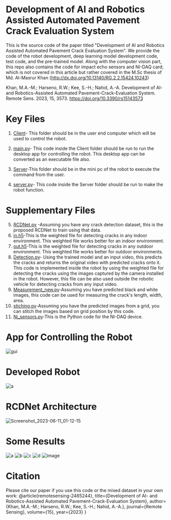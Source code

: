 # Development of AI and Robotics Assisted Automated Pavement Crack Evaluation System

This is the source code of the paper titled "Development of AI and Robotics Assisted Automated Pavement Crack Evaluation System". We provide the code of the robot development, deep learning model development code, test code, and the pre-trained model. Along with the computer vision part, this repo also contains the code for impact echo sensors and NI-DAQ card; which is not covered in this article but rather covered in the M.Sc thesis of Md. Al-Masrur Khan (http://dx.doi.org/10.13140/RG.2.2.15424.10243)

Khan, M.A.-M.; Harseno, R.W.; Kee, S.-H.; Nahid, A.-A. Development of AI- and Robotics-Assisted Automated Pavement-Crack-Evaluation System. Remote Sens. 2023, 15, 3573. https://doi.org/10.3390/rs15143573

# Key Files
1. [Client](https://github.com/Masrur02/AMSEL_robot/tree/version_14.12.2021/Client)- This folder should be in the user end computer which will be used to control the robot.
2. [main.py](https://github.com/Masrur02/AMSEL_robot/blob/version_14.12.2021/Client/main.py)- This code inside the Client folder should be run to run the desktop app for controlling the robot. This desktop app can be converted as an executable file also.

3. [Server](https://github.com/Masrur02/AMSEL_robot/tree/version_14.12.2021/Server)-This folder should be in the mini pc of the robot to execute the command from the user.
4. [server.py](https://github.com/Masrur02/AMSEL_robot/blob/version_14.12.2021/Server/server.py)- This code inside the Server folder should be run to make the robot function.
# Supplementary Files
5. [RCDNet.py](https://github.com/Masrur02/AMSEL_robot/blob/version_14.12.2021/RCDNet.ipynb) -Assuming you have any crack detection dataset, this is the proposed RCDNet to train using that data.
6. [in.h5](https://github.com/Masrur02/AMSEL_robot/blob/version_14.12.2021/Server/in.h5)-This is the weighted file for detecting cracks in any indoor environment. This weighted file works better for an indoor environment.
7. [out.h5](https://github.com/Masrur02/AMSEL_robot/blob/version_14.12.2021/Server/out.h5)-This is the weighted file for detecting cracks in any outdoor environment. This weighted file works better for outdoor environments.
8. [Detection.py](https://github.com/Masrur02/AMSEL_robot/blob/version_14.12.2021/Detection.py)- Using the trained model and an input video, this predicts the cracks and returns the original video with predicted cracks onto it. This code is implemented inside the robot by using the weighted file for detecting the cracks using the images captured by the camera installed in the robot. However, this file can be also used outside the robotic vehicle for detecting cracks from any input video.
9. [Measurement_new.py](https://github.com/Masrur02/AMSEL_robot/blob/version_14.12.2021/Measurement_new.py)-Assuming you have predicted black and white images, this code can be used for measuring the crack's length, width, area.
10. [stiching.py](https://github.com/Masrur02/AMSEL_robot/blob/version_14.12.2021/Stitching.py)-Assuming you have the predicted images from a grid, you can stitch the images based on grid position by this code.
11. [Ni_sensors.py](https://github.com/Masrur02/AMSEL_robot/blob/version_14.12.2021/NI_sensor.py)-This is the Python code for the NI-DAQ device.

# App for Controlling the Robot
![gui](https://github.com/Masrur02/AMSEL_robot/assets/33350185/70617a74-a590-46ba-8d60-47b1a5306399)
# Developed Robot
![a](https://github.com/Masrur02/AMSEL_robot/assets/33350185/62a16a8d-030c-48c9-8663-dc443e0ffd0d)


# RCDNet Architecture
![Screenshot_2023-06-11_01-12-15](https://github.com/Masrur02/AMSEL_robot/assets/33350185/2a838675-e453-44cf-b912-95281c01e742)

# Some Results
![a](https://github.com/Masrur02/AMSEL_robot/assets/33350185/a1381022-3e19-49ee-87b4-b1fb2365cd4e)
![b](https://github.com/Masrur02/AMSEL_robot/assets/33350185/e30a7d67-74ff-4e1b-9307-25eeca688813)
![c](https://github.com/Masrur02/AMSEL_robot/assets/33350185/d3993053-eb63-4d8c-87ae-d09c48a84f60)
![d](https://github.com/Masrur02/AMSEL_robot/assets/33350185/1e78f8b1-583f-4937-bfb5-697659089d66)
![image](https://github.com/Masrur02/AMSEL_robot/assets/33350185/e750d66b-343e-4487-bf59-b55319c635a0)

# Citation
Please cite our paper if you use this code or the mixed dataset in your own work:
@article{remotesensing-2465244},
  title={Development of AI- and Robotics-Assisted Automated Pavement-Crack-Evaluation System},
  author={Khan, M.A.-M.; Harseno, R.W.; Kee, S.-H.; Nahid, A.-A.},
  journal={Remote Sensing},
  volume={15},
  year={2023}
}









